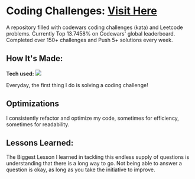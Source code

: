 # Coding Challenges: <a target="_blank" href="https://www.codewars.com/users/hazrinatn/" >Visit Here</a> 


A repository filled with codewars coding challenges (kata) and Leetcode problems. Currently Top 13.7458% on Codewars' global leaderboard. Completed over 150+ challenges and Push 5+ solutions every week.

## How It's Made:

**Tech used:** <img src="https://img.shields.io/badge/-JavaScript-%23004020?style=for-the-badge&logo=javascript"/>

Everyday, the first thing I do is solving a coding challenge! 

## Optimizations

I consistently refactor and optimize my code, sometimes for efficiency, sometimes for readability. 

## Lessons Learned:

The Biggest Lesson I learned in tackling this endless supply of questions is understanding that there is a long way to go. Not being able to answer a question is okay, as long as you take the initiative to improve.
